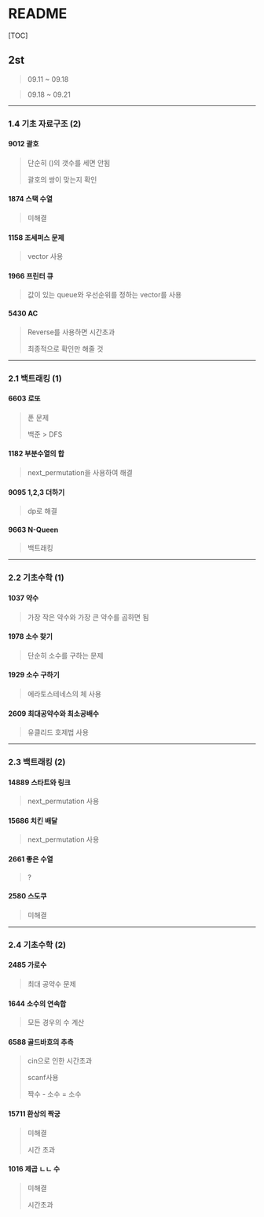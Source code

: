 # README

[TOC]

## 2st



> 09.11 ~ 09.18

> 09.18 ~ 09.21



---

### 1.4 기초 자료구조 (2)



#### 9012 괄호

> 단순히 ()의 갯수를 세면 안됨
>
> 괄호의 쌍이 맞는지 확인



#### 1874 스택 수열

> 미해결



#### 1158 조세퍼스 문제

> vector 사용



#### 1966 프린터 큐

> 값이 있는 queue와 우선순위를 정하는 vector를 사용



#### 5430 AC

> Reverse를 사용하면 시간초과
>
> 최종적으로 확인만 해줄 것





---

### 2.1 백트래킹 (1)



#### 6603 로또

> 푼 문제
>
> 백준 > DFS



#### 1182 부분수열의 합

> next_permutation을 사용하여 해결



#### 9095 1,2,3 더하기

> dp로 해결



#### 9663 N-Queen

> 백트래킹





---

### 2.2 기초수학 (1)



#### 1037 약수

> 가장 작은 약수와 가장 큰 약수를 곱하면 됨 



#### 1978 소수 찾기

> 단순히 소수를 구하는 문제



#### 1929 소수 구하기

> 에라토스테네스의 체 사용



#### 2609 최대공약수와 최소공배수

> 유클리드 호제법 사용



------

### 2.3 백트래킹 (2)



#### 14889 스타트와 링크

> next_permutation 사용



#### 15686 치킨 배달

> next_permutation 사용



#### 2661 좋은 수열

> ?



#### 2580 스도쿠

> 미해결





------

### 2.4 기초수학 (2)



#### 2485 가로수

> 최대 공약수 문제



#### 1644 소수의 연속합

> 모든 경우의 수 계산



#### 6588 골드바흐의 추측

> cin으로 인한 시간초과
>
> scanf사용
>
> 짝수 - 소수 = 소수



#### 15711 환상의 짝궁

> 미해결
>
> 시간 초과



#### 1016 제곱 ㄴㄴ 수

> 미해결
>
> 시간초과